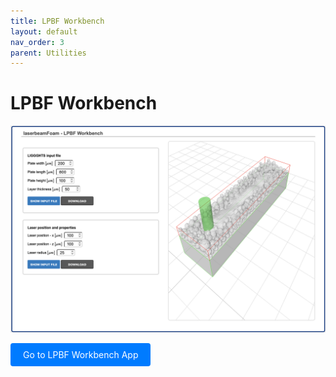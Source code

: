 ```yaml
---
title: LPBF Workbench
layout: default
nav_order: 3
parent: Utilities
---
```


# LPBF Workbench

![alt text](workbench.png)

<!-- [Go to LPBF Workbench App](app.html){:target="_blank"} -->

<a href="app.html" target="_blank" style="display:inline-block;padding:10px 20px;background:#007bff;color:#fff;text-decoration:none;border-radius:4px;">Go to LPBF Workbench App</a>

